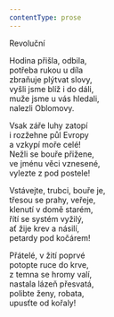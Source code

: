 ```yaml
---
contentType: prose
---
```


<section>

Revoluční

Hodina přišla, odbila,  
potřeba rukou u díla  
zbraňuje plýtvat slovy,  
vyšli jsme blíž i do dáli,  
muže jsme u vás hledali,  
nalezli Oblomovy.

</section>

<section>

Vsak záře luhy zatopí  
i rozžehne půl Evropy  
a vzkypí moře celé!  
Nežli se bouře přižene,  
ve jménu věci vznesené,  
vylezte z pod postele!

</section>

<section>

Vstávejte, trubci, bouře je,  
třesou se prahy, veřeje,  
klenutí v domě starém,  
řítí se systém vyžilý,  
ať žije krev a násilí,  
petardy pod kočárem!

</section>

<section>

Přátelé, v žití poprvé  
potopte ruce do krve,  
z temna se hromy valí,  
nastala lázeň přesvatá,  
polibte ženy, robata,  
upusťte od kořaly!

</section>
